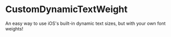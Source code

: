 # CustomDynamicTextWeight
An easy way to use iOS's built-in dynamic text sizes, but with your own font weights!
